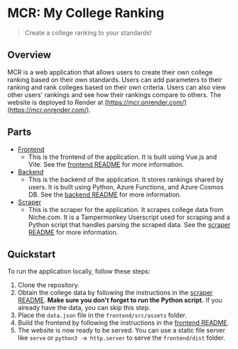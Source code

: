 # MCR: My College Ranking

> Create a college ranking to your standards!

## Overview

MCR is a web application that allows users to create their own college ranking based on their own standards. Users can add parameters to their ranking and rank colleges based on their own criteria. Users can also view other users' rankings and see how their rankings compare to others. The website is deployed to Render at [https://mcr.onrender.com/](https://mcr.onrender.com/).

## Parts

- [Frontend](frontend)
  - This is the frontend of the application. It is built using Vue.js and Vite. See the [frontend README](frontend/README.md) for more information.
- [Backend](backend)
  - This is the backend of the application. It stores rankings shared by users. It is built using Python, Azure Functions, and Azure Cosmos DB. See the [backend README](backend/README.md) for more information.
- [Scraper](scraper)
  - This is the scraper for the application. It scrapes college data from Niche.com. It is a Tampermonkey Userscript used for scraping and a Python script that handles parsing the scraped data. See the [scraper README](scraper/README.md) for more information.

## Quickstart

To run the application locally, follow these steps:

1. Clone the repository.
2. Obtain the college data by following the instructions in the [scraper README](scraper/README.md). **Make sure you don't forget to run the Python script.** If you already have the data, you can skip this step.
3. Place the `data.json` file in the `frontend/src/assets` folder.
4. Build the frontend by following the instructions in the [frontend README](frontend/README.md).
5. The website is now ready to be served. You can use a static file server like `serve` or `python3 -m http.server` to serve the `frontend/dist` folder.
